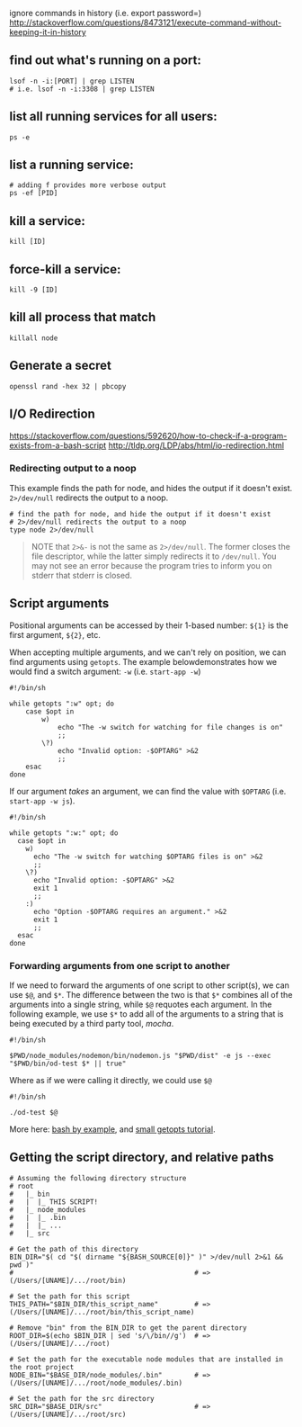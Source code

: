 ignore commands in history (i.e. export password=)
http://stackoverflow.com/questions/8473121/execute-command-without-keeping-it-in-history

## find out what's running on a port:

```
lsof -n -i:[PORT] | grep LISTEN
# i.e. lsof -n -i:3308 | grep LISTEN
```

## list all running services for all users:

```
ps -e
```

## list a running service:

```
# adding f provides more verbose output
ps -ef [PID]
```

## kill a service:

```
kill [ID]
```

## force-kill a service:

```
kill -9 [ID]
```

## kill all process that match

```
killall node
```

## Generate a secret

```
openssl rand -hex 32 | pbcopy
```

## I/O Redirection
https://stackoverflow.com/questions/592620/how-to-check-if-a-program-exists-from-a-bash-script
http://tldp.org/LDP/abs/html/io-redirection.html

### Redirecting output to a noop
This example finds the path for node, and hides the output if it doesn't exist. `2>/dev/null` redirects the output to a noop.

```Shell
# find the path for node, and hide the output if it doesn't exist
# 2>/dev/null redirects the output to a noop
type node 2>/dev/null
```

> NOTE that `2>&-` is not the same as `2>/dev/null`. The former closes the file descriptor, while the latter simply redirects it to `/dev/null`. You may not see an error because the program tries to inform you on stderr that stderr is closed.

## Script arguments

Positional arguments can be accessed by their 1-based number: `${1}` is the first argument, `${2}`, etc.

When accepting multiple arguments, and we can't rely on position, we can find arguments using `getopts`. The example belowdemonstrates how we would find a switch argument: `-w` (i.e. `start-app -w`)

```Shell
#!/bin/sh

while getopts ":w" opt; do
    case $opt in
        w)
            echo "The -w switch for watching for file changes is on"
            ;;
        \?)
            echo "Invalid option: -$OPTARG" >&2
            ;;
    esac
done
```

If our argument _takes_ an argument, we can find the value with `$OPTARG` (i.e. `start-app -w js`).

```Shell
#!/bin/sh

while getopts ":w:" opt; do
  case $opt in
    w)
      echo "The -w switch for watching $OPTARG files is on" >&2
      ;;
    \?)
      echo "Invalid option: -$OPTARG" >&2
      exit 1
      ;;
    :)
      echo "Option -$OPTARG requires an argument." >&2
      exit 1
      ;;
  esac
done
```

### Forwarding arguments from one script to another
If we need to forward the arguments of one script to other script(s), we can use `$@`, and `$*`. The difference between the two is that `$*` combines all of the arguments into a single string, while `$@` requotes each argument. In the following example, we use `$*` to add all of the arguments to a string that is being executed by a third party tool, _mocha_.

```Shell
#!/bin/sh

$PWD/node_modules/nodemon/bin/nodemon.js "$PWD/dist" -e js --exec "$PWD/bin/od-test $* || true"
```

Where as if we were calling it directly, we could use `$@`

```Shell
#!/bin/sh

./od-test $@
```

More here: [bash by example](http://matt.might.net/articles/bash-by-example/), and [small getopts tutorial](https://wiki.bash-hackers.org/howto/getopts_tutorial).

## Getting the script directory, and relative paths

```Shell
# Assuming the following directory structure
# root
#   |_ bin
#   |  |_ THIS SCRIPT!
#   |_ node_modules
#   |  |_ .bin
#   |  |_ ...
#   |_ src

# Get the path of this directory
BIN_DIR="$( cd "$( dirname "${BASH_SOURCE[0]}" )" >/dev/null 2>&1 && pwd )"
#                                             # => (/Users/[UNAME]/.../root/bin)

# Set the path for this script
THIS_PATH="$BIN_DIR/this_script_name"         # => (/Users/[UNAME]/.../root/bin/this_script_name)

# Remove "bin" from the BIN_DIR to get the parent directory
ROOT_DIR=$(echo $BIN_DIR | sed 's/\/bin//g')  # => (/Users/[UNAME]/.../root)

# Set the path for the executable node modules that are installed in the root project
NODE_BIN="$BASE_DIR/node_modules/.bin"        # => (/Users/[UNAME]/.../root/node_modules/.bin)

# Set the path for the src directory
SRC_DIR="$BASE_DIR/src"                       # => (/Users/[UNAME]/.../root/src)
```